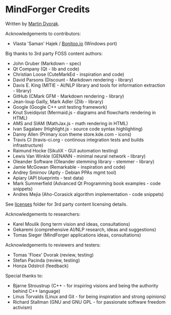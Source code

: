 # MindForger Credits

Written by [Martin Dvorak](http://me.mindforger.com).

Acknowledgements to contributors:

* Vlasta 'Saman' Hajek / [Bonitoo.io](https://www.bonitoo.io/) (Windows port)

Big thanks to 3rd party FOSS content authors:

* John Gruber (Markdown - spec)
* Qt Company (Qt - lib and code)
* Christian Loose (CuteMarkEd - inspiration and code)
* David Parsons (Discount - Markdown rendering - library)
* Davis E. King (MITIE - AI/NLP library and tools for information extraction - library)
* GitHub (CMark GFM - Markdown rendering - library)
* Jean-loup Gailly, Mark Adler (Zlib - library)
* Google (Google C++ unit testing framework)
* Knut Sveidqvist (Mermaid.js - diagrams and flowcharts rendering in HTML)
* AMS and SIAM (MathJax.js - math rendering in HTML)
* Ivan Sagalaev (Highlight.js - source code syntax highlighting)
* Danny Allen (Primary icon theme store.kde.com - icons)
* Travis CI (travis-ci.org - continous integration tests and builds infrastructure)
* Raimund Hocke (SikuliX - GUI automation testing)
* Lewis Van Winkle (GENANN - minimal neural network - library)
* Oleander Software (Oleander stemming library - stemmer - library)
* Jamie McGowan (Remarkable - inspiration and code)
* Andrey Smirnov (Aptly - Debian PPAs mgmt tool)
* Apiary (API blueprints - test data)
* Mark Summerfield (Advanced Qt Programming book examples - code snippets)
* Andres Mejia (Aho-Corasick algorithm implementation - code snippets)

See [licenses](./licenses) folder for 3rd party content licensing details.

Acknowledgements to researchers:

* Karel Moulik (long term vision and ideas, consultations)
* Gekaremi (comprehensive AI/NLP research, ideas and suggestions)
* Tomas Sieger (MindForger applications ideas, consultations)

Acknowledgements to reviewers and testers:

* Tomas 'Floex' Dvorak (review, testing)
* Stefan Pacinda (review, testing)
* Honza Odstrcil (feedback)

Special thanks to:

* Bjarne Stroustrup (C++ - for inspiring visions and being the authority behind C++ language)
* Linus Torvalds (Linux and Git - for being inspiration and strong opinions)
* Richard Stallman (GNU and GNU GPL - for passionate software freedom activism)

